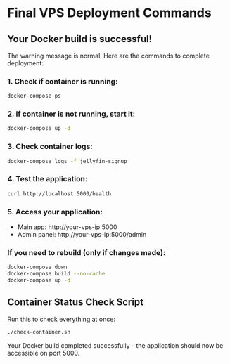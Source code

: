 # Final VPS Deployment Commands

## Your Docker build is successful! 

The warning message is normal. Here are the commands to complete deployment:

### 1. Check if container is running:
```bash
docker-compose ps
```

### 2. If container is not running, start it:
```bash
docker-compose up -d
```

### 3. Check container logs:
```bash
docker-compose logs -f jellyfin-signup
```

### 4. Test the application:
```bash
curl http://localhost:5000/health
```

### 5. Access your application:
- Main app: http://your-vps-ip:5000
- Admin panel: http://your-vps-ip:5000/admin

### If you need to rebuild (only if changes made):
```bash
docker-compose down
docker-compose build --no-cache
docker-compose up -d
```

## Container Status Check Script
Run this to check everything at once:
```bash
./check-container.sh
```

Your Docker build completed successfully - the application should now be accessible on port 5000.